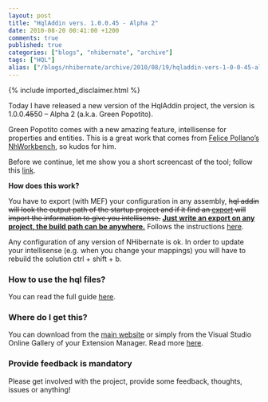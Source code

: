 ```yaml
---
layout: post
title: "HqlAddin vers. 1.0.0.45 - Alpha 2"
date: 2010-08-20 00:41:00 +1200
comments: true
published: true
categories: ["blogs", "nhibernate", "archive"]
tags: ["HQL"]
alias: ["/blogs/nhibernate/archive/2010/08/19/hqladdin-vers-1-0-0-45-alpha-2.aspx"]
---
```

<!-- more -->
{% include imported_disclaimer.html %}
<p>Today I have released a new version of the HqlAddin project, the version is 1.0.0.<strike>45</strike>50 – Alpha 2 (a.k.a. Green Popotito). </p>  <p>Green Popotito comes with a new amazing feature, intellisense for properties and entities. This is a great work that comes from <a href="http://sourceforge.net/projects/faticalabshqled/">Felice Pollano’s NhWorkbench</a>, so kudos for him.</p>  <p>Before we continue, let me show you a short screencast of the tool; follow this <a href="http://www.screencast.com/users/JoseFR/folders/Jing/media/3817f5a4-093d-4a46-a94d-bf65b30fc51c" target="_blank">link</a>.</p>  <p><strong>How does this work?</strong></p>  <p>You have to export (with MEF) your configuration in any assembly, <strike>hql addin will look the output path of the startup project and if it find an <u>export</u> will import the information to give you intellisense.</strike> <strong><u>Just write an export on any project, the build path can be anywhere.</u></strong> Follows the instructions <a href="http://hqladdin.codeplex.com/wikipage?title=HowToAdvanceIntellisense">here</a>.</p>  <p>Any configuration of any version of NHibernate is ok. In order to update your intellisense (e.g. when you change your mappings) you will have to rebuild the solution ctrl + shift + b.</p>  <p></p>  <h3>How to use the hql files?</h3>  <p>You can read the full guide <a href="http://hqladdin.codeplex.com/wikipage?title=HowToHqlFiles&amp;referringTitle=Documentation">here</a>.</p>  <h3>Where do I get this?</h3>  <p>You can download from the <a href="http://hqladdin.codeplex.com/">main website</a> or simply from the Visual Studio Online Gallery of your Extension Manager. Read more <a href="http://hqladdin.codeplex.com/wikipage?title=Installation&amp;referringTitle=Documentation">here</a>.</p>  <h3></h3>  <h3>Provide feedback is mandatory</h3>  <p>Please get involved with the project, provide some feedback, thoughts, issues or anything!</p>
